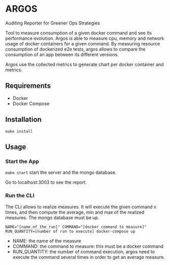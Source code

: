 # ARGOS

Auditing Reporter for Greener Ops Strategies

Tool to measure consumption of a given docker command and see its performance evolution.
Argos is able to measure cpu, memory and network usage of docker containers for a given command.
By measuring resource consumption of dockerized e2e tests, argos allows to compare the consumption of an app between its different versions.

Argos use the collected metrics to generate chart per docker container and metrics.

## Requirements

- Docker
- Docker Compose

## Installation

`make install`

## Usage

### Start the App

`make start` start the server and the mongo database.

Go to localhost:3003 to see the report.

### Run the CLI

The CLI allows to realize measures. It will execute the given command x times, and then compute the average, min and max of the realized measures.
The mongo database must be up.

`NAME="[name_of_the_run]" COMMAND="[docker command to measure]" RUN_QUANTITY=[number of run to execute] docker-compose up`

- NAME: the name of the measure
- COMMAND: the command to measure: this must be a docker command
- RUN_QUANTITY: the number of command execution, argos need to execute the command several times in order to get an average measure.
